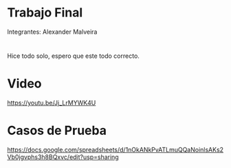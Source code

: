 
# Trabajo Final

Integrantes: Alexander Malveira
#
Hice todo solo, espero que este todo correcto.

# Video
https://youtu.be/Jj_LrMYWK4U

# Casos de Prueba
https://docs.google.com/spreadsheets/d/1nOkANkPvATLmuQQaNoinlsAKs2Vb0jgvphs3h8BQxvc/edit?usp=sharing
